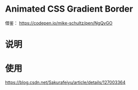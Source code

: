 # Animated CSS Gradient Border
借鉴： https://codepen.io/mike-schultz/pen/NgQvGO  

# 说明
# 使用
https://blog.csdn.net/Sakurafeiyu/article/details/127003364